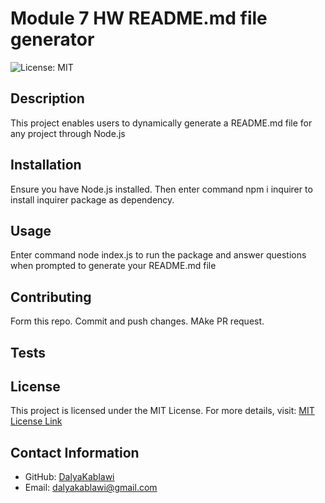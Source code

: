 # Module 7 HW README.md file generator

![License: MIT](https://img.shields.io/badge/License-MIT-yellow.svg)

## Description
This project enables users to dynamically generate a README.md file for any project through Node.js

## Installation
Ensure you have Node.js installed. Then enter command npm i inquirer to install inquirer package as dependency.

## Usage
Enter command node index.js to run the package and answer questions when prompted to generate your README.md file

## Contributing
Form this repo. Commit and push changes. MAke PR request.

## Tests


## License
This project is licensed under the MIT License. For more details, visit:
[MIT License Link](https://opensource.org/licenses/MIT)

## Contact Information
- GitHub: [DalyaKablawi](https://github.com/DalyaKablawi)
- Email: dalyakablawi@gmail.com
